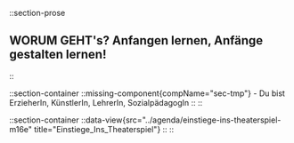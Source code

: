 ::section-prose
  
  ## **WORUM GEHT's?** Anfangen lernen, Anfänge gestalten lernen!
  
::
<!-- Missing Component: sec-tmp -->
::section-container
  ::missing-component{compName="sec-tmp"}
    - Du bist ErzieherIn, KünstlerIn, LehrerIn, SozialpädagogIn
  ::
::

::section-container
  ::data-view{src="../agenda/einstiege-ins-theaterspiel-m16e" title="Einstiege_Ins_Theaterspiel"}
  ::
::
